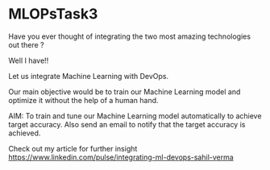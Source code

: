 # MLOPsTask3
Have you ever thought of integrating the two most amazing technologies out there ?

Well I have!!

Let us integrate Machine Learning with DevOps.

Our main objective would be to train our Machine Learning model and optimize it without the help of a human hand.

AIM: To train and tune our Machine Learning model automatically to achieve target accuracy. Also send an email to notify that the target accuracy is achieved.

Check out my article for further insight
https://www.linkedin.com/pulse/integrating-ml-devops-sahil-verma
